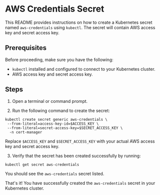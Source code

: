 # AWS Credentials Secret

This README provides instructions on how to create a Kubernetes secret named `aws-credentials` using `kubectl`. The secret will contain AWS access key and secret access key.

## Prerequisites

Before proceeding, make sure you have the following:

- `kubectl` installed and configured to connect to your Kubernetes cluster.
- AWS access key and secret access key.

## Steps

1. Open a terminal or command prompt.

2. Run the following command to create the secret:

```shell
kubectl create secret generic aws-credentials \
 --from-literal=access-key-id=$ACCESS_KEY \
 --from-literal=secret-access-key=$SECRET_ACCESS_KEY \
  -n cert-manager
```

Replace `$ACCESS_KEY` and `$SECRET_ACCESS_KEY` with your actual AWS access key and secret access key.

3. Verify that the secret has been created successfully by running:

```shell
kubectl get secret aws-credentials
```

You should see the `aws-credentials` secret listed.

That's it! You have successfully created the `aws-credentials` secret in your Kubernetes cluster.
